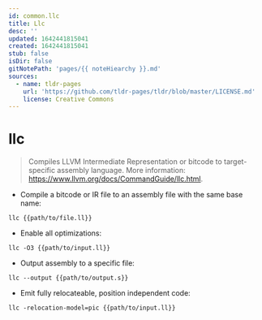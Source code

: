 ```yaml
---
id: common.llc
title: Llc
desc: ''
updated: 1642441815041
created: 1642441815041
stub: false
isDir: false
gitNotePath: 'pages/{{ noteHiearchy }}.md'
sources:
  - name: tldr-pages
    url: 'https://github.com/tldr-pages/tldr/blob/master/LICENSE.md'
    license: Creative Commons
---
```

# llc

> Compiles LLVM Intermediate Representation or bitcode to target-specific assembly language.
> More information: <https://www.llvm.org/docs/CommandGuide/llc.html>.

- Compile a bitcode or IR file to an assembly file with the same base name:

`llc {{path/to/file.ll}}`

- Enable all optimizations:

`llc -O3 {{path/to/input.ll}}`

- Output assembly to a specific file:

`llc --output {{path/to/output.s}}`

- Emit fully relocateable, position independent code:

`llc -relocation-model=pic {{path/to/input.ll}}`

